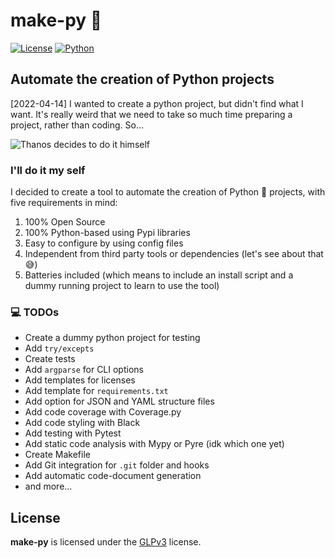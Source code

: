 
# make-py 🥧

[![License](https://img.shields.io/badge/license-GPLv2-blue)](https://pypi.org/project/make-py/)
[![Python](https://img.shields.io/badge/python-v2.8.10%2B-green)](https://www.python.org/)

## Automate the creation of Python projects

[2022-04-14] I wanted to create a python project, but didn't find what I want. It's really weird that we need to take so much time preparing a project, rather than coding. So...

![Thanos decides to do it himself]()

### I'll do it my self

I decided to create a tool to automate the creation of Python 🐍 projects, with five requirements in mind:

1. 100% Open Source
2. 100% Python-based using Pypi libraries
3. Easy to configure by using config files
4. Independent from third party tools or dependencies (let's see about that 😅)
5. Batteries included (which means to include an install script and a dummy running project to learn to use the tool)

### 💻 TODOs

- Create a dummy python project for testing
- Add `try/excepts`
- Create tests
- Add `argparse` for CLI options
- Add templates for licenses
- Add template for `requirements.txt`
- Add option for JSON and YAML structure files
- Add code coverage with Coverage.py
- Add code styling with Black
- Add testing with Pytest
- Add static code analysis with Mypy or Pyre (idk which one yet)
- Create Makefile
- Add Git integration for `.git` folder and hooks
- Add automatic code-document generation
- and more...

## License

**make-py** is licensed under the [GLPv3](http://www.gnu.org/licenses/gpl-3.0.html) license.
